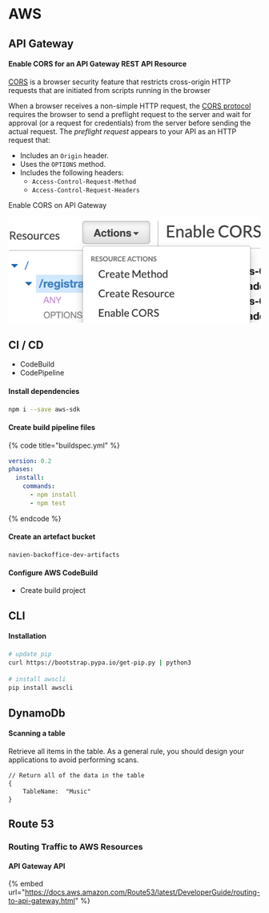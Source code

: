 # AWS

## API Gateway

#### Enable CORS for an API Gateway REST API Resource

[CORS](https://developer.mozilla.org/en-US/docs/Web/HTTP/CORS) is a browser security feature that restricts cross-origin HTTP requests that are initiated from scripts running in the browser

When a browser receives a non-simple HTTP request, the [CORS protocol](https://fetch.spec.whatwg.org/#http-cors-protocol) requires the browser to send a preflight request to the server and wait for approval \(or a request for credentials\) from the server before sending the actual request. The _preflight request_ appears to your API as an HTTP request that:

* Includes an `Origin` header.
* Uses the `OPTIONS` method.
* Includes the following headers:
  * `Access-Control-Request-Method`
  * `Access-Control-Request-Headers`

Enable CORS on API Gateway

![](.gitbook/assets/image%20%284%29.png)

## CI / CD

* CodeBuild
* CodePipeline

#### Install dependencies

```bash
npm i --save aws-sdk
```

#### Create build pipeline files

{% code title="buildspec.yml" %}
```yaml
version: 0.2
phases:
  install:
    commands:
      - npm install
      - npm test

```
{% endcode %}

#### Create an artefact bucket

```text
navien-backoffice-dev-artifacts
```

####  Configure AWS CodeBuild

* Create build project



## CLI

#### Installation

```bash
# update pip
curl https://bootstrap.pypa.io/get-pip.py | python3

# install awscli
pip install awscli
```



## DynamoDb

#### Scanning a table

Retrieve all items in the table. As a general rule, you should design your applications to avoid performing scans.

```text
// Return all of the data in the table
{
    TableName:  "Music"
}
```



## Route 53

### Routing Traffic to AWS Resources

#### API Gateway API

{% embed url="https://docs.aws.amazon.com/Route53/latest/DeveloperGuide/routing-to-api-gateway.html" %}



